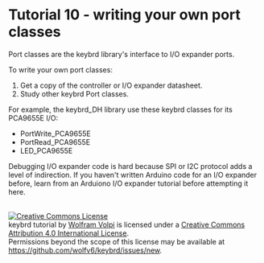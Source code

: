 Tutorial 10 - writing your own port classes
===========================================
Port classes are the keybrd library's interface to I/O expander ports.

To write your own port classes:

1. Get a copy of the controller or I/O expander datasheet.
2. Study other keybrd Port classes.

For example, the keybrd_DH library use these keybrd classes for its PCA9655E I/O:
* PortWrite_PCA9655E
* PortRead_PCA9655E
* LED_PCA9655E

Debugging I/O expander code is hard because SPI or I2C protocol adds a level of indirection.
If you haven't written Arduino code for an I/O expander before, learn from an Arduiono I/O expander tutorial before attempting it here.

<br>
<a rel="license" href="https://creativecommons.org/licenses/by/4.0/"><img alt="Creative Commons License" style="border-width:0" src="https://licensebuttons.net/l/by/4.0/88x31.png" /></a><br /><span xmlns:dct="http://purl.org/dc/terms/" property="dct:title">keybrd tutorial</span> by <a xmlns:cc="https://creativecommons.org/ns" href="https://github.com/wolfv6/keybrd" property="cc:attributionName" rel="cc:attributionURL">Wolfram Volpi</a> is licensed under a <a rel="license" href="https://creativecommons.org/licenses/by/4.0/">Creative Commons Attribution 4.0 International License</a>.<br />Permissions beyond the scope of this license may be available at <a xmlns:cc="https://creativecommons.org/ns" href="https://github.com/wolfv6/keybrd/issues/new" rel="cc:morePermissions">https://github.com/wolfv6/keybrd/issues/new</a>.

